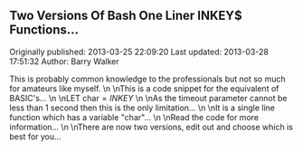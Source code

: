 ## Two Versions Of Bash One Liner INKEY$ Functions...

Originally published: 2013-03-25 22:09:20
Last updated: 2013-03-28 17:51:32
Author: Barry Walker

This is probably common knowledge to the professionals but not so much for amateurs like myself.\n\nThis is a code snippet for the equivalent of BASIC's...\n\nLET char$=INKEY$\n\nAs the timeout parameter cannot be less than 1 second then this is the only limitation...\n\nIt is a single line function which has a variable "char"...\n\nRead the code for more information...\n\nThere are now two versions, edit out and choose which is best for you...